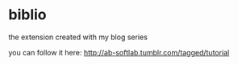 # biblio
the extension created with my blog series

you can follow it here:
http://ab-softlab.tumblr.com/tagged/tutorial

